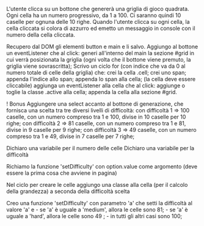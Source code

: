 L'utente clicca su un bottone che genererà una griglia di gioco quadrata. Ogni cella ha un numero progressivo, da 1 a 100. Ci saranno quindi 10 caselle per ognuna delle 10 righe. Quando l'utente clicca su ogni cella, la cella cliccata si colora di azzurro ed emetto un messaggio in console con il numero della cella cliccata.

Recupero dal DOM gli elementi button e main e li salvo.
Aggiungo al bottone un eventListener che al click:
    generi all'interno del main la sezione #grid in cui verrà posizionata la griglia (ogni volta che il bottone viene premuto, la griglia viene sovrascritta);
    Scrivo un ciclo for (con indice che va da 0 al numero totale di celle della griglia) che:
        crei la cella .cell;
        crei uno span;
        appenda l'indice allo span; 
        appenda lo span alla cella;
        (la cella deve essere cliccabile)
        aggiunga un eventListener alla cella che al click:
            aggiunge o toglie la classe .active alla cella; 
        appenda la cella alla sezione #grid.



! Bonus
Aggiungere una select accanto al bottone di generazione, che fornisca una scelta tra tre diversi livelli di difficoltà:
con difficoltà 1 => 100 caselle, con un numero compreso tra 1 e 100, divise in 10 caselle per 10 righe;
con difficoltà 2 => 81 caselle, con un numero compreso tra 1 e 81, divise in 9 caselle per 9 righe;
con difficoltà 3 => 49 caselle, con un numero compreso tra 1 e 49, divise in 7 caselle per 7 righe;

Dichiaro una variabile per il numero delle celle
Dichiaro una variabile per la difficoltà

Richiamo la funzione 'setDifficulty' con option.value come argomento (deve essere la prima cosa che avviene in pagina)

Nel ciclo per creare le celle aggiungo una classe alla cella (per il calcolo della grandezza) a seconda della difficoltà scelta

Creo una funzione 'setDifficulty' con parametro 'a' che setti la difficoltà al valore 'a' e
    - se 'a' è uguale a 'medium', allora le celle sono 81;
    - se 'a' è uguale a 'hard', allora le celle sono 49 ;
    - in tutti gli altri casi sono 100;